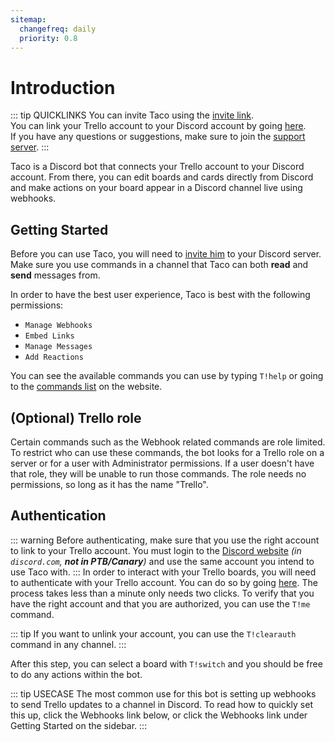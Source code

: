 ```yaml
---
sitemap:
  changefreq: daily
  priority: 0.8
---
```


# Introduction

::: tip QUICKLINKS
You can invite Taco using the [invite link](/bot).  
You can link your Trello account to your Discord account by going [here](/auth).  
If you have any questions or suggestions, make sure to join the [support server](/support).
:::

Taco is a Discord bot that connects your Trello account to your Discord account. From there, you can edit boards and cards directly from Discord and make actions on your board appear in a Discord channel live using webhooks.

## Getting Started

Before you can use Taco, you will need to [invite him](/bot) to your Discord server. Make sure you use commands in a channel that Taco can both **read** and **send** messages from.

In order to have the best user experience, Taco is best with the following permissions:
- `Manage Webhooks`
- `Embed Links`
- `Manage Messages`
- `Add Reactions`

You can see the available commands you can use by typing `T!help` or going to the [commands list](/commands) on the website.

## (Optional) Trello role

Certain commands such as the Webhook related commands are role limited. To restrict who can use these commands, the bot looks for a Trello role on a server or for a user with Administrator permissions. If a user doesn't have that role, they will be unable to run those commands. 
The role needs no permissions, so long as it has the name "Trello".


## Authentication
::: warning
Before authenticating, make sure that you use the right account to link to your Trello account. You must login to the [Discord website](https://discord.com) *(in `discord.com`, **not in PTB/Canary**)* and use the same account you intend to use Taco with.
:::
In order to interact with your Trello boards, you will need to authenticate with your Trello account. You can do so by going [here](/auth). The process takes less than a minute only needs two clicks. To verify that you have the right account and that you are authorized, you can use the `T!me` command.

::: tip
If you want to unlink your account, you can use the `T!clearauth` command in any channel.
:::


After this step, you can select a board with `T!switch` and you should be free to do any actions within the bot.

::: tip USECASE
The most common use for this bot is setting up webhooks to send Trello updates to a channel in Discord. To read how to quickly set this up, click the Webhooks link below, or click the Webhooks link under Getting Started on the sidebar.
:::
